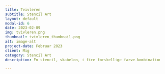 ```yaml
---
title: Tvivleren
subtitle: Stencil Art
layout: default
modal-id: 6
date: 2023-02-09
img: tvivleren.png
thumbnail: tvivleren_thumbnail.png
alt: image-alt
project-date: Februar 2023
client: Mig
category: Stencil Art
description: En stencil, skabelon, i fire forskellige farve-kombinationer, som er spray-malet på en metalplade. 

---
```

